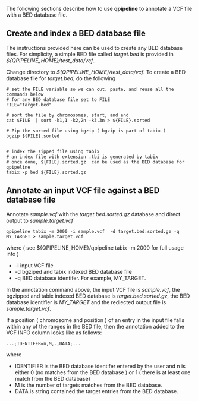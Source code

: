 

The following sections describe how to use **qpipeline** to annotate a VCF file with a BED database file.

## Create and index a BED database file 

The instructions provided here can be used to create any BED database files.  For simplicity, a simple BED file called _target.bed_ is provided in _${QPIPELINE_HOME}/test_data/vcf_.  

Change directory to _${QPIPELINE_HOME}/test_data/vcf_.  To create a BED database file for _target.bed_, do the following
```
# set the FILE variable so we can cut, paste, and reuse all the commands below
# for any BED database file set to FILE
FILE="target.bed"

# sort the file by chromosomes, start, and end
cat $FILE  | sort -k1,1 -k2,2n -k3,3n > ${FILE}.sorted

# Zip the sorted file using bgzip ( bgzip is part of tabix )
bgzip ${FILE}.sorted


# index the zipped file using tabix
# an index file with extension .tbi is generated by tabix
# once done, ${FILE}.sorted.gz  can be used as the BED database for qpipeline
tabix -p bed ${FILE}.sorted.gz 
```



## Annotate an input VCF file against a BED database file

Annotate _sample.vcf_ with the _target.bed.sorted.gz_ database and direct output to _sample.target.vcf_
```
qpipeline tabix -m 2000 -i sample.vcf  -d target.bed.sorted.gz -q MY_TARGET > sample.target.vcf 
```
where ( see ${QPIPELINE_HOME}/qpipeline tabix -m 2000 for full usage info )
* -i input VCF file 
* -d bgziped and tabix indexed BED database file 
* -q BED database identifer.  For example, MY_TARGET.

In the annotation command above, the input VCF file is _sample.vcf_, the bgzipped and tabix indexed BED database is _target.bed.sorted.gz_, the BED database identifier is _MY_TARGET_ and the rediected output file is _sample.target.vcf_.

If a position ( chromosome and position ) of an entry in the input file falls within any of the ranges in the BED file, then the annotation added to the VCF INFO column looks like as follows:

```
...;IDENTIFER=n,M,.,DATA;...
```
where 

* IDENTIFIER is the BED database identifer entered by the user and n is either 0 (no matches from the BED database ) or 1 ( there is at least one match from the BED database)
* M is the number of targets matches from the BED database. 
* DATA is string contained the target entries from the BED database.




